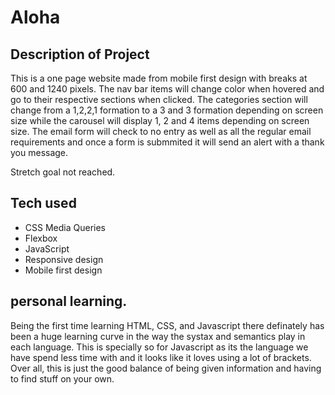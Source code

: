 # Aloha

## Description of Project

This is a one page website made from mobile first design with breaks at 600 and 1240 pixels.
The nav bar items will change color when hovered and go to their respective sections when clicked.
The categories section will change from a 1,2,2,1 formation to a 3 and 3 formation depending on screen size while the carousel will display 1, 2 and 4 items depending on screen size.
The email form will check to no entry as well as all the regular email requirements and once a form is submmited it will send an alert with a thank you message.

Stretch goal not reached.

## Tech used

- CSS Media Queries
- Flexbox
- JavaScript
- Responsive design
- Mobile first design

## personal learning.

Being the first time learning HTML, CSS, and Javascript there definately has been a huge learning curve in the way the systax and semantics play in each language. This is specially so for Javascript as its the language we have spend less time with and it looks like it loves using a lot of brackets. Over all, this is just the good balance of being given information and having to find stuff on your own.
